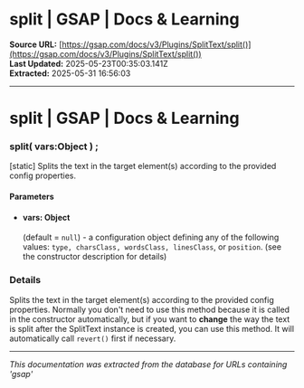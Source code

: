 # split | GSAP | Docs & Learning

**Source URL:** [https://gsap.com/docs/v3/Plugins/SplitText/split()](https://gsap.com/docs/v3/Plugins/SplitText/split())  
**Last Updated:** 2025-05-23T00:35:03.141Z  
**Extracted:** 2025-05-31 16:56:03

---

# split | GSAP | Docs & Learning

### split( vars:Object ) ;

\[static\] Splits the text in the target element(s) according to the provided config properties.

#### Parameters

*   #### **vars**: Object
    
    (default = `null`) - a configuration object defining any of the following values: `type, charsClass, wordsClass, linesClass`, or `position`. (see the constructor description for details)
    

### Details[​](#details "Direct link to Details")

Splits the text in the target element(s) according to the provided config properties. Normally you don't need to use this method because it is called in the constructor automatically, but if you want to **change** the way the text is split after the SplitText instance is created, you can use this method. It will automatically call `revert()` first if necessary.

---

*This documentation was extracted from the database for URLs containing 'gsap'*
